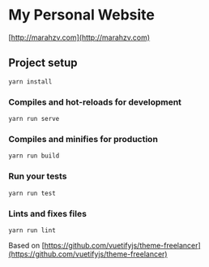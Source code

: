 # My Personal Website

[http://marahzv.com](http://marahzv.com)


## Project setup
```
yarn install
```

### Compiles and hot-reloads for development
```
yarn run serve
```

### Compiles and minifies for production
```
yarn run build
```

### Run your tests
```
yarn run test
```

### Lints and fixes files
```
yarn run lint
```

Based on [https://github.com/vuetifyjs/theme-freelancer](https://github.com/vuetifyjs/theme-freelancer)
